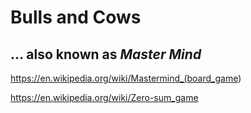 # Bulls and Cows

## ... also known as _Master Mind_

<https://en.wikipedia.org/wiki/Mastermind_(board_game>)

<https://en.wikipedia.org/wiki/Zero-sum_game>
